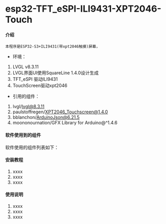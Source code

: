 # esp32-TFT_eSPI-ILI9431-XPT2046-Touch

#### 介绍
    本程序是ESP32-S3+ILI9431(带xpt2046触摸)屏幕，
- 环境：
1. LVGL v8.3.11
2. LVGL界面UI使用SquareLine 1.4.0设计生成
3. TFT_eSPI 驱动ILI9431 
4. TouchScreen驱动xpt2046
 - 引用的组件：
1. lvgl/lvgl@8.3.11
2. paulstoffregen/XPT2046_Touchscreen@1.4.0
3. bblanchon/ArduinoJson@6.21.5
4. moononournation/GFX Library for Arduino@^1.4.6 	
	
	
	


#### 软件使用到的组件
软件使用的组件列表如下：



#### 安装教程

1.  xxxx
2.  xxxx
3.  xxxx

#### 使用说明

1.  xxxx
2.  xxxx
3.  xxxx
